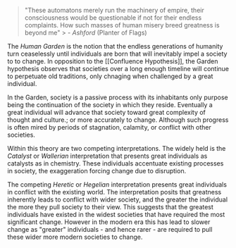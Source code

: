 > "These automatons merely run the machinery of empire, their consciousness would be questionable if not for their endless complaints. How such masses of human misery breed greatness is beyond me"
		> - *Ashford* (Planter of Flags)

The *Human Garden* is the notion that the endless generations of humanity turn ceaselessly until individuals are born that will inevitably impel a society to to change. In opposition to the [[Confluence Hypothesis]], the Garden hypothesis observes that societies over a long enough timeline will continue to perpetuate old traditions, only chnaging when challenged by a great individual.

In the Garden, society is a passive process with its inhabitants only purpose being the continuation of the society in which they reside. Eventually a great individual will advance that society toward great complexity of thought and culture.; or more accurately to change. Although such progress is often mired by periods of stagnation, calamity, or conflict with other societies. 

Within this theory are two competing interpretations. The widely held is the *Catalyst* or *Wallerian* interpretation that presents great individuals as catalysts as in chemistry. These individuals accentuate existing processes in society, the exaggeration forcing change due to disruption.  

The competing *Heretic* or *Hegelian* interpretation presents great individuals in conflict with the existing world. The interpretation posits that greatness inherently leads to conflict with wider society, and the greater the individual the more they pull society to their view. This suggests that the greatest individuals have existed in the widest societies that have required the most significant change. However in the modern era this has lead to slower change as "greater" individuals - and hence rarer - are required to pull these wider more modern societies to change.